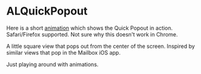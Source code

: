 ALQuickPopout
=============

Here is a short [animation](https://dl.dropboxusercontent.com/u/6148369/QuickPopout/index.html) which shows the Quick Popout in action. Safari/Firefox supported. Not sure why this doesn't work in Chrome.

A little square view that pops out from the center of the screen. Inspired by similar views that pop in the Mailbox iOS app.

Just playing around with animations.